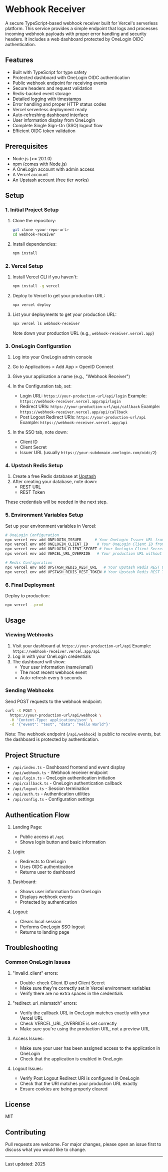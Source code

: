 # Webhook Receiver

A secure TypeScript-based webhook receiver built for Vercel's serverless platform. This service provides a simple endpoint that logs and processes incoming webhook payloads with proper error handling and security headers. It includes a web dashboard protected by OneLogin OIDC authentication.

## Features

- Built with TypeScript for type safety
- Protected dashboard with OneLogin OIDC authentication
- Public webhook endpoint for receiving events
- Secure headers and request validation
- Redis-backed event storage
- Detailed logging with timestamps
- Error handling and proper HTTP status codes
- Vercel serverless deployment ready
- Auto-refreshing dashboard interface
- User information display from OneLogin
- Complete Single Sign-On (SSO) logout flow
- Efficient OIDC token validation

## Prerequisites

- Node.js (>= 20.1.0)
- npm (comes with Node.js)
- A OneLogin account with admin access
- A Vercel account
- An Upstash account (free tier works)

## Setup

### 1. Initial Project Setup

1. Clone the repository:
   ```bash
   git clone <your-repo-url>
   cd webhook-receiver
   ```

2. Install dependencies:
   ```bash
   npm install
   ```

### 2. Vercel Setup

1. Install Vercel CLI if you haven't:
   ```bash
   npm install -g vercel
   ```

2. Deploy to Vercel to get your production URL:
   ```bash
   npx vercel deploy
   ```

3. List your deployments to get your production URL:
   ```bash
   npx vercel ls webhook-receiver
   ```
   Note down your production URL (e.g., `webhook-receiver.vercel.app`)

### 3. OneLogin Configuration

1. Log into your OneLogin admin console
2. Go to Applications > Add App > OpenID Connect
3. Give your application a name (e.g., "Webhook Receiver")

4. In the Configuration tab, set:
   - Login URL: `https://your-production-url/api/login`
     Example: `https://webhook-receiver.vercel.app/api/login`
   - Redirect URIs: `https://your-production-url/api/callback`
     Example: `https://webhook-receiver.vercel.app/api/callback`
   - Post Logout Redirect URIs: `https://your-production-url/api`
     Example: `https://webhook-receiver.vercel.app/api`

5. In the SSO tab, note down:
   - Client ID
   - Client Secret
   - Issuer URL (usually `https://your-subdomain.onelogin.com/oidc/2`)

### 4. Upstash Redis Setup

1. Create a free Redis database at [Upstash](https://upstash.com/)
2. After creating your database, note down:
   - REST URL
   - REST Token

These credentials will be needed in the next step.

### 5. Environment Variables Setup

Set up your environment variables in Vercel:

```bash
# OneLogin Configuration
npx vercel env add ONELOGIN_ISSUER      # Your OneLogin Issuer URL from SSO tab
npx vercel env add ONELOGIN_CLIENT_ID    # Your OneLogin Client ID from SSO tab
npx vercel env add ONELOGIN_CLIENT_SECRET # Your OneLogin Client Secret from SSO tab
npx vercel env add VERCEL_URL_OVERRIDE   # Your production URL without https:// prefix

# Redis Configuration
npx vercel env add UPSTASH_REDIS_REST_URL   # Your Upstash Redis REST URL
npx vercel env add UPSTASH_REDIS_REST_TOKEN # Your Upstash Redis REST Token
```

### 6. Final Deployment

Deploy to production:
```bash
npx vercel --prod
```

## Usage

### Viewing Webhooks

1. Visit your dashboard at `https://your-production-url/api`
   Example: `https://webhook-receiver.vercel.app/api`
2. Log in with your OneLogin credentials
3. The dashboard will show:
   - Your user information (name/email)
   - The most recent webhook event
   - Auto-refresh every 5 seconds

### Sending Webhooks

Send POST requests to the webhook endpoint:

```bash
curl -X POST \
  https://your-production-url/api/webhook \
  -H 'Content-Type: application/json' \
  -d '{"event": "test", "data": "Hello World"}'
```

Note: The webhook endpoint (`/api/webhook`) is public to receive events, but the dashboard is protected by authentication.

## Project Structure

- `/api/index.ts` - Dashboard frontend and event display
- `/api/webhook.ts` - Webhook receiver endpoint
- `/api/login.ts` - OneLogin authentication initiation
- `/api/callback.ts` - OneLogin authentication callback
- `/api/logout.ts` - Session termination
- `/api/auth.ts` - Authentication utilities
- `/api/config.ts` - Configuration settings

## Authentication Flow

1. Landing Page:
   - Public access at `/api`
   - Shows login button and basic information

2. Login:
   - Redirects to OneLogin
   - Uses OIDC authentication
   - Returns user to dashboard

3. Dashboard:
   - Shows user information from OneLogin
   - Displays webhook events
   - Protected by authentication

4. Logout:
   - Clears local session
   - Performs OneLogin SSO logout
   - Returns to landing page

## Troubleshooting

### Common OneLogin Issues

1. "invalid_client" errors:
   - Double-check Client ID and Client Secret
   - Make sure they're correctly set in Vercel environment variables
   - Verify there are no extra spaces in the credentials

2. "redirect_uri_mismatch" errors:
   - Verify the callback URL in OneLogin matches exactly with your Vercel URL
   - Check VERCEL_URL_OVERRIDE is set correctly
   - Make sure you're using the production URL, not a preview URL

3. Access Issues:
   - Make sure your user has been assigned access to the application in OneLogin
   - Check that the application is enabled in OneLogin

4. Logout Issues:
   - Verify Post Logout Redirect URI is configured in OneLogin
   - Check that the URI matches your production URL exactly
   - Ensure cookies are being properly cleared

## License

MIT

## Contributing

Pull requests are welcome. For major changes, please open an issue first to discuss what you would like to change.

---
Last updated: 2025